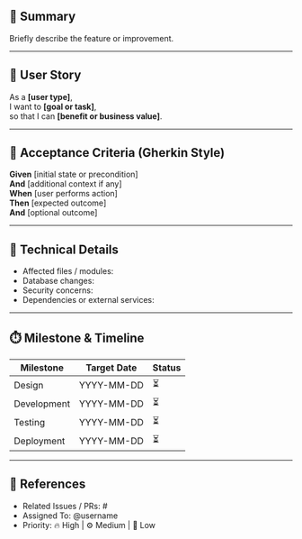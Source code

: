 ## 🎯 Summary
Briefly describe the feature or improvement.

---

## 🧠 User Story
As a **[user type]**,  
I want to **[goal or task]**,  
so that I can **[benefit or business value]**.

---

## 🧪 Acceptance Criteria (Gherkin Style)
**Given** [initial state or precondition]  
**And** [additional context if any]  
**When** [user performs action]  
**Then** [expected outcome]  
**And** [optional outcome]

---

## 🧩 Technical Details
- Affected files / modules:  
- Database changes:  
- Security concerns:  
- Dependencies or external services:  

---

## ⏱️ Milestone & Timeline
| Milestone | Target Date | Status |
|------------|--------------|--------|
| Design | YYYY-MM-DD | ⏳ |
| Development | YYYY-MM-DD | ⏳ |
| Testing | YYYY-MM-DD | ⏳ |
| Deployment | YYYY-MM-DD | ⏳ |

---

## 🔗 References
- Related Issues / PRs: #
- Assigned To: @username
- Priority: 🔥 High | ⚙️ Medium | 🧊 Low
